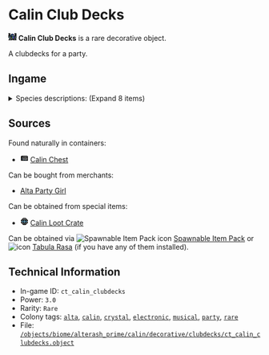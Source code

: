 # Calin Club Decks

<img src="https://raw.githubusercontent.com/Ceterai/Enternia/main/objects/biome/alterash_prime/calin/decorative/clubdecks/icon.png" alt="Calin Club Decks icon" loading="lazy" height="16px" width="auto" /> **Calin Club Decks** is a rare decorative object.

A clubdecks for a party.

## Ingame

<details markdown="1"><summary>Species descriptions: (Expand 8 items)</summary>

- Alta: Not surprizing to see a club deck made in the calin style, keeping a crystal decor theme.
- Apex: Not my music style, but it's not bad.
- Avian: Who ever wants to listen to these horrible sounds?
- Floran: Floran hipss move on their own!
- Glitch: Detachedly. I don't like this kind of music.
- Human: This music is really encouraging!
- Hylotl: I can listen to that all day!
- Novakid: I'm gonna dance all night long!

</details>

## Sources

Found naturally in containers:

- <img src="https://raw.githubusercontent.com/Ceterai/Enternia/main/objects/biome/alterash_prime/calin/decorative/chest/icon.png" alt="Calin Chest icon" loading="lazy" height="16px" width="auto" /> [Calin Chest](https://ceterai.github.io/MyEnternia/Wiki/CalinChest)

Can be bought from merchants:

- [Alta Party Girl](https://ceterai.github.io/MyEnternia/Wiki/AltaPartyGirl)

Can be obtained from special items:

- <img src="https://raw.githubusercontent.com/Ceterai/Enternia/main/items/active/alta/loot/biome/ct_calin_loot.png" alt="Calin Loot Crate icon" loading="lazy" height="16px" width="auto" /> [Calin Loot Crate](https://ceterai.github.io/MyEnternia/Wiki/CalinLootCrate)

Can be obtained via <img src="https://raw.githubusercontent.com/Silverfeelin/Starbound-SpawnableItemPack/master/interface/sip/iconSmall.png" alt="Spawnable Item Pack icon" width="18" height="14"/> [Spawnable Item Pack](https://steamcommunity.com/sharedfiles/filedetails/?id=733665104) or <img src="https://steamuserimages-a.akamaihd.net/ugc/263843960696222713/3EC9A7C005541F7D577EBCB8C5736B4EFC9973D6/" alt="icon" width="8" height="12"/> [Tabula Rasa](https://community.playstarbound.com/resources/the-tabula-rasa.3222/) (if you have any of them installed).

## Technical Information

- In-game ID: `ct_calin_clubdecks`
- Power: `3.0`
- Rarity: `Rare`
- Colony tags: [`alta`](https://ceterai.github.io/MyEnternia/Wiki/Tags/Alta), [`calin`](https://ceterai.github.io/MyEnternia/Wiki/Tags/Calin), [`crystal`](https://ceterai.github.io/MyEnternia/Wiki/Tags/Crystal), [`electronic`](https://ceterai.github.io/MyEnternia/Wiki/Tags/Electronic), [`musical`](https://ceterai.github.io/MyEnternia/Wiki/Tags/Musical), [`party`](https://ceterai.github.io/MyEnternia/Wiki/Tags/Party), [`rare`](https://ceterai.github.io/MyEnternia/Wiki/Tags/Rare)
- File: [`/objects/biome/alterash_prime/calin/decorative/clubdecks/ct_calin_clubdecks.object`](https://github.com/Ceterai/Enternia/blob/main/objects/biome/alterash_prime/calin/decorative/clubdecks/ct_calin_clubdecks.object)
